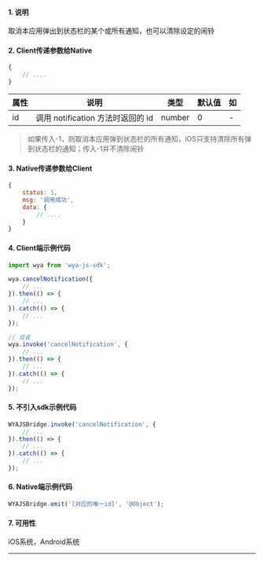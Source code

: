 #### 1. 说明

取消本应用弹出到状态栏的某个或所有通知，也可以清除设定的闹铃

#### 2. Client传递参数给Native

```javascript
{
	// ....
}
```


属性 | 说明 | 类型 | 默认值 | 如
---|---|---|---|---
id | 调用 notification 方法时返回的 id | number | 0 | -

> 如果传入-1，则取消本应用弹到状态栏的所有通知，iOS只支持清除所有弹到状态栏的通知；传入-1并不清除闹铃

#### 3. Native传递参数给Client

```javascript
{
	status: 1,
	msg: '调用成功',
	data: {
		// ....
	}
}
```

#### 4. Client端示例代码

```javascript
import wya from 'wya-js-sdk';

wya.cancelNotification({
	// ...
}).then(() => {
	// ...
}).catch(() => {
	// ...
});

// 或者
wya.invoke('cancelNotification', {
	// ...
}).then(() => {
	// ...
}).catch(() => {
	// ...
});
```

#### 5. 不引入sdk示例代码

```javascript
WYAJSBridge.invoke('cancelNotification', {
	// ...
}).then(() => {
	// ...
}).catch(() => {
	// ...
});
```

#### 6. Native端示例代码

```javascript
WYAJSBridge.emit('[对应的唯一id]', '@Object');
```

#### 7. 可用性

iOS系统，Android系统

---------

